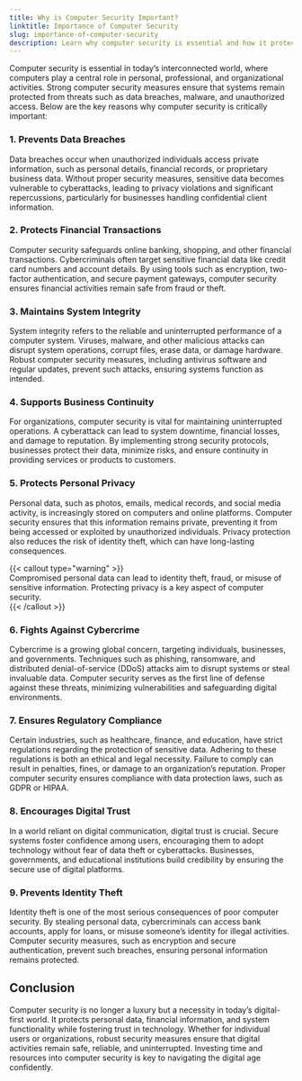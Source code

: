 ```yaml
---
title: Why is Computer Security Important?
linktitle: Importance of Computer Security
slug: importance-of-computer-security
description: Learn why computer security is essential and how it protects data, privacy, financial transactions, and system integrity in the digital world.
---
```


Computer security is essential in today’s interconnected world, where computers play a central role in personal, professional, and organizational activities. Strong computer security measures ensure that systems remain protected from threats such as data breaches, malware, and unauthorized access. Below are the key reasons why computer security is critically important:

### 1. Prevents Data Breaches

Data breaches occur when unauthorized individuals access private information, such as personal details, financial records, or proprietary business data. Without proper security measures, sensitive data becomes vulnerable to cyberattacks, leading to privacy violations and significant repercussions, particularly for businesses handling confidential client information.

### 2. Protects Financial Transactions

Computer security safeguards online banking, shopping, and other financial transactions. Cybercriminals often target sensitive financial data like credit card numbers and account details. By using tools such as encryption, two-factor authentication, and secure payment gateways, computer security ensures financial activities remain safe from fraud or theft.

### 3. Maintains System Integrity

System integrity refers to the reliable and uninterrupted performance of a computer system. Viruses, malware, and other malicious attacks can disrupt system operations, corrupt files, erase data, or damage hardware. Robust computer security measures, including antivirus software and regular updates, prevent such attacks, ensuring systems function as intended.

### 4. Supports Business Continuity

For organizations, computer security is vital for maintaining uninterrupted operations. A cyberattack can lead to system downtime, financial losses, and damage to reputation. By implementing strong security protocols, businesses protect their data, minimize risks, and ensure continuity in providing services or products to customers.

### 5. Protects Personal Privacy

Personal data, such as photos, emails, medical records, and social media activity, is increasingly stored on computers and online platforms. Computer security ensures that this information remains private, preventing it from being accessed or exploited by unauthorized individuals. Privacy protection also reduces the risk of identity theft, which can have long-lasting consequences.

{{< callout type="warning" >}}  
Compromised personal data can lead to identity theft, fraud, or misuse of sensitive information. Protecting privacy is a key aspect of computer security.  
{{< /callout >}}

### 6. Fights Against Cybercrime

Cybercrime is a growing global concern, targeting individuals, businesses, and governments. Techniques such as phishing, ransomware, and distributed denial-of-service (DDoS) attacks aim to disrupt systems or steal invaluable data. Computer security serves as the first line of defense against these threats, minimizing vulnerabilities and safeguarding digital environments.

### 7. Ensures Regulatory Compliance

Certain industries, such as healthcare, finance, and education, have strict regulations regarding the protection of sensitive data. Adhering to these regulations is both an ethical and legal necessity. Failure to comply can result in penalties, fines, or damage to an organization’s reputation. Proper computer security ensures compliance with data protection laws, such as GDPR or HIPAA.

### 8. Encourages Digital Trust

In a world reliant on digital communication, digital trust is crucial. Secure systems foster confidence among users, encouraging them to adopt technology without fear of data theft or cyberattacks. Businesses, governments, and educational institutions build credibility by ensuring the secure use of digital platforms.

### 9. Prevents Identity Theft

Identity theft is one of the most serious consequences of poor computer security. By stealing personal data, cybercriminals can access bank accounts, apply for loans, or misuse someone’s identity for illegal activities. Computer security measures, such as encryption and secure authentication, prevent such breaches, ensuring personal information remains protected.

## Conclusion

Computer security is no longer a luxury but a necessity in today’s digital-first world. It protects personal data, financial information, and system functionality while fostering trust in technology. Whether for individual users or organizations, robust security measures ensure that digital activities remain safe, reliable, and uninterrupted. Investing time and resources into computer security is key to navigating the digital age confidently.
